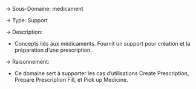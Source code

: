 
-> Sous-Domaine: medicament

-> Type: Support


-> Description:
- Concepts liés aux médicaments. Fournit un support pour création et la préparation d’une prescription.


-> Raisonnement:
- Ce domaine sert à supporter les cas d’utilisations Create Prescription, Prepare Prescription Fill, et Pick up Medicine.





